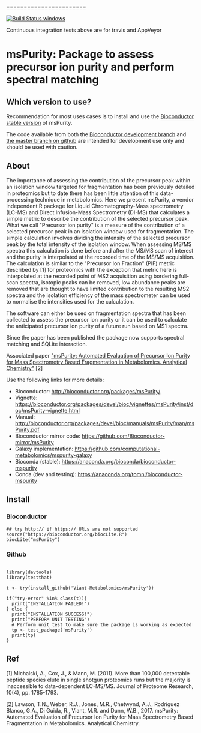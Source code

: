 =======================

[![Build Status windows](https://ci.appveyor.com/api/projects/status/github/computational-metabolomics/mspurity?branch=master&svg=true)](https://ci.appveyor.com/project/tomnl/mspurity/)

Continuous integration tests above are for travis and AppVeyor 


# msPurity: Package to assess precursor ion purity and perform spectral matching

## Which version to use?

Recommendation for most uses cases is to install and use the [Bioconductor stable version](http://bioconductor.org/packages/msPurity/) of msPurity. 

The code available from both the [Bioconductor development branch](http://bioconductor.org/packages/devel/bioc/html/msPurity.html) and [the master branch on github](https://github.com/computational-metabolomics/mspurity) are intended for development use only and should be used with caution.

## About
The importance of assessing the contribution of the precursor peak within an isolation window targeted for fragmentation has been previously detailed in proteomics but to date there has been little attention of this data-processing technique in metabolomics. Here we present msPurity, a vendor independent R package for Liquid Chromatography-Mass spectrometry (LC-MS) and Direct Infusion-Mass Spectrometry (DI-MS) that calculates a simple metric to describe the contribution of the selected precursor peak. What we call "Precursor ion purity" is a measure of the contribution of a selected precursor peak in an isolation window used for fragmentation. The simple calculation involves dividing the intensity of the selected precursor peak by the total intensity of the isolation window. When assessing MS/MS spectra this calculation is done before and after the MS/MS scan of interest and the purity is interpolated at the recorded time of the MS/MS acquisition. The calculation is similar to the "Precursor Ion Fraction" (PIF) metric described by  \[1\] for proteomics with the exception that metric here is interpolated at the recorded point of MS2 acquisition using bordering full-scan spectra, isotopic peaks can be removed, low abundance peaks are removed that are thought to have limited contribution to the resulting MS2 spectra and the isolation efficiency of the mass spectrometer can be used to normalise the intensities used for the calculation. 

The software can either be used on fragmentation spectra that has been collected to assess the precursor ion purity or it can be used to calculate the anticipated precursor ion purity of a future run based on MS1 spectra.

Since the paper has been published the package now supports spectral matching and SQLite interaction.

Associated paper ["msPurity: Automated Evaluation of Precursor Ion Purity for Mass Spectrometry Based Fragmentation in Metabolomics. Analytical Chemistry"](http://pubs.acs.org/doi/abs/10.1021/acs.analchem.6b04358) [2] 

Use the following links for more details:

* Bioconductor: http://bioconductor.org/packages/msPurity/
* Vignette: https://bioconductor.org/packages/devel/bioc/vignettes/msPurity/inst/doc/msPurity-vignette.html
* Manual: http://bioconductor.org/packages/devel/bioc/manuals/msPurity/man/msPurity.pdf
* Bioconductor mirror code: https://github.com/Bioconductor-mirror/msPurity 
* Galaxy implementation: https://github.com/computational-metabolomics/mspurity-galaxy
* Bioconda (stable): https://anaconda.org/bioconda/bioconductor-mspurity
* Conda (dev and testing): https://anaconda.org/tomnl/bioconductor-mspurity




## Install

### Bioconductor

```
## try http:// if https:// URLs are not supported
source("https://bioconductor.org/biocLite.R")
biocLite("msPurity")

```

### Github

```

library(devtools)
library(testthat)

t <- try(install_github('Viant-Metabolomics/msPurity'))

if("try-error" %in% class(t)){
  print("INSTALLATION FAILED!")
} else {
  print("INSTALLATION SUCCESS!")
  print("PERFORM UNIT TESTING")
  # Perform unit test to make sure the package is working as expected
  tp <- test_package('msPurity')
  print(tp)
}
```




## Ref
[1] Michalski, A., Cox, J., & Mann, M. (2011). More than 100,000 detectable peptide species elute in single shotgun proteomics runs but the majority is inaccessible to data-dependent LC-MS/MS. Journal of Proteome Research, 10(4), pp. 1785-1793.

[2] Lawson, T.N., Weber, R.J., Jones, M.R., Chetwynd, A.J., Rodriguez Blanco, G.A., Di Guida, R., Viant, M.R. and Dunn, W.B., 2017. msPurity: Automated Evaluation of Precursor Ion Purity for Mass Spectrometry Based Fragmentation in Metabolomics. Analytical Chemistry.

